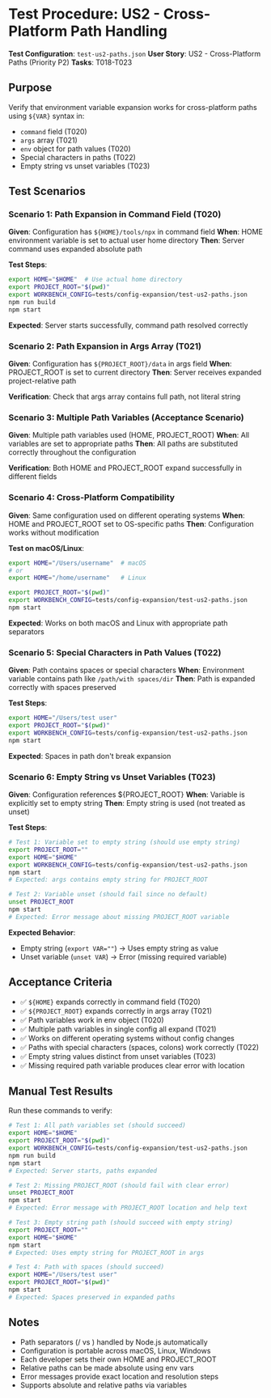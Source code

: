 # Test Procedure: US2 - Cross-Platform Path Handling

**Test Configuration**: `test-us2-paths.json`
**User Story**: US2 - Cross-Platform Paths (Priority P2)
**Tasks**: T018-T023

## Purpose

Verify that environment variable expansion works for cross-platform paths using `${VAR}` syntax in:
- `command` field (T020)
- `args` array (T021)
- `env` object for path values (T020)
- Special characters in paths (T022)
- Empty string vs unset variables (T023)

## Test Scenarios

### Scenario 1: Path Expansion in Command Field (T020)

**Given**: Configuration has `${HOME}/tools/npx` in command field
**When**: HOME environment variable is set to actual user home directory
**Then**: Server command uses expanded absolute path

**Test Steps**:
```bash
export HOME="$HOME"  # Use actual home directory
export PROJECT_ROOT="$(pwd)"
export WORKBENCH_CONFIG=tests/config-expansion/test-us2-paths.json
npm run build
npm start
```

**Expected**: Server starts successfully, command path resolved correctly

### Scenario 2: Path Expansion in Args Array (T021)

**Given**: Configuration has `${PROJECT_ROOT}/data` in args field
**When**: PROJECT_ROOT is set to current directory
**Then**: Server receives expanded project-relative path

**Verification**: Check that args array contains full path, not literal string

### Scenario 3: Multiple Path Variables (Acceptance Scenario)

**Given**: Multiple path variables used (HOME, PROJECT_ROOT)
**When**: All variables are set to appropriate paths
**Then**: All paths are substituted correctly throughout the configuration

**Verification**: Both HOME and PROJECT_ROOT expand successfully in different fields

### Scenario 4: Cross-Platform Compatibility

**Given**: Same configuration used on different operating systems
**When**: HOME and PROJECT_ROOT set to OS-specific paths
**Then**: Configuration works without modification

**Test on macOS/Linux**:
```bash
export HOME="/Users/username"  # macOS
# or
export HOME="/home/username"   # Linux

export PROJECT_ROOT="$(pwd)"
export WORKBENCH_CONFIG=tests/config-expansion/test-us2-paths.json
npm start
```

**Expected**: Works on both macOS and Linux with appropriate path separators

### Scenario 5: Special Characters in Path Values (T022)

**Given**: Path contains spaces or special characters
**When**: Environment variable contains path like `/path/with spaces/dir`
**Then**: Path is expanded correctly with spaces preserved

**Test Steps**:
```bash
export HOME="/Users/test user"
export PROJECT_ROOT="$(pwd)"
export WORKBENCH_CONFIG=tests/config-expansion/test-us2-paths.json
npm start
```

**Expected**: Spaces in path don't break expansion

### Scenario 6: Empty String vs Unset Variables (T023)

**Given**: Configuration references ${PROJECT_ROOT}
**When**: Variable is explicitly set to empty string
**Then**: Empty string is used (not treated as unset)

**Test Steps**:
```bash
# Test 1: Variable set to empty string (should use empty string)
export PROJECT_ROOT=""
export HOME="$HOME"
export WORKBENCH_CONFIG=tests/config-expansion/test-us2-paths.json
npm start
# Expected: args contains empty string for PROJECT_ROOT

# Test 2: Variable unset (should fail since no default)
unset PROJECT_ROOT
npm start
# Expected: Error message about missing PROJECT_ROOT variable
```

**Expected Behavior**:
- Empty string (`export VAR=""`) → Uses empty string as value
- Unset variable (`unset VAR`) → Error (missing required variable)

## Acceptance Criteria

- ✅ `${HOME}` expands correctly in command field (T020)
- ✅ `${PROJECT_ROOT}` expands correctly in args array (T021)
- ✅ Path variables work in env object (T020)
- ✅ Multiple path variables in single config all expand (T021)
- ✅ Works on different operating systems without config changes
- ✅ Paths with special characters (spaces, colons) work correctly (T022)
- ✅ Empty string values distinct from unset variables (T023)
- ✅ Missing required path variable produces clear error with location

## Manual Test Results

Run these commands to verify:

```bash
# Test 1: All path variables set (should succeed)
export HOME="$HOME"
export PROJECT_ROOT="$(pwd)"
export WORKBENCH_CONFIG=tests/config-expansion/test-us2-paths.json
npm run build
npm start
# Expected: Server starts, paths expanded

# Test 2: Missing PROJECT_ROOT (should fail with clear error)
unset PROJECT_ROOT
npm start
# Expected: Error message with PROJECT_ROOT location and help text

# Test 3: Empty string path (should succeed with empty string)
export PROJECT_ROOT=""
export HOME="$HOME"
npm start
# Expected: Uses empty string for PROJECT_ROOT in args

# Test 4: Path with spaces (should succeed)
export HOME="/Users/test user"
export PROJECT_ROOT="$(pwd)"
npm start
# Expected: Spaces preserved in expanded paths
```

## Notes

- Path separators (/ vs \) handled by Node.js automatically
- Configuration is portable across macOS, Linux, Windows
- Each developer sets their own HOME and PROJECT_ROOT
- Relative paths can be made absolute using env vars
- Error messages provide exact location and resolution steps
- Supports absolute and relative paths via variables
